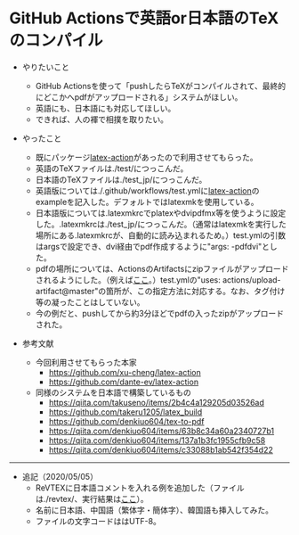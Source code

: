 # GitHub Actionsで英語or日本語のTeXのコンパイル

* やりたいこと
  * GitHub Actionsを使って「pushしたらTeXがコンパイルされて、最終的にどこかへpdfがアップロードされる」システムがほしい。
  * 英語にも、日本語にも対応してほしい。
  * できれば、人の褌で相撲を取りたい。

* やったこと
  * 既にパッケージ[latex-action](https://github.com/marketplace/actions/latex-compilation)があったので利用させてもらった。
  * 英語のTeXファイルは./test/につっこんだ。
  * 日本語のTeXファイルは./test_jp/につっこんだ。
  * 英語版については./.github/workflows/test.ymlに[latex-action](https://github.com/marketplace/actions/latex-compilation)のexampleを記入した。デフォルトではlatexmkを使用している。
  * 日本語版については.latexmkrcでplatexやdvipdfmx等を使うように設定した。.latexmkrcは./test_jp/につっこんだ。（通常はlatexmkを実行した場所にある.latexmkrcが、自動的に読み込まれるため。）test.ymlの引数はargsで設定でき、dvi経由でpdf作成するように"args: -pdfdvi"とした。
  * pdfの場所については、ActionsのArtifactsにzipファイルがアップロードされるようにした。（例えば[ここ](https://github.com/ryuikaneko/github_actions_latex_japanese/actions/runs/95157463)。）test.ymlの"uses: actions/upload-artifact@master"の箇所が、この指定方法に対応する。なお、タグ付け等の凝ったことはしていない。
  * 今の例だと、pushしてから約3分ほどでpdfの入ったzipがアップロードされた。

* 参考文献
  * 今回利用させてもらった本家
    * https://github.com/xu-cheng/latex-action
    * https://github.com/dante-ev/latex-action
  * 同様のシステムを日本語で構築しているもの
    * https://qiita.com/takuseno/items/2b4c4a129205d03526ad
    * https://github.com/takeru1205/latex_build
    * https://github.com/denkiuo604/tex-to-pdf
    * https://qiita.com/denkiuo604/items/63b8c34a60a2340727b1
    * https://qiita.com/denkiuo604/items/137a1b3fc1955cfb9c58
    * https://qiita.com/denkiuo604/items/c33088b1ab542f354d22

----

* 追記（2020/05/05）
  * ReVTEXに日本語コメントを入れる例を追加した（ファイルは./revtex/、実行結果は[ここ](https://github.com/ryuikaneko/github_actions_latex_japanese/actions/runs/95953146)）。
  * 名前に日本語、中国語（繁体字・簡体字）、韓国語も挿入してみた。
  * ファイルの文字コードははUTF-8。
